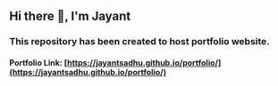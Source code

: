 ## Hi there 👋, I'm Jayant

### This repository has been created to host portfolio website.

#### Portfolio Link: [https://jayantsadhu.github.io/portfolio/](https://jayantsadhu.github.io/portfolio/)
